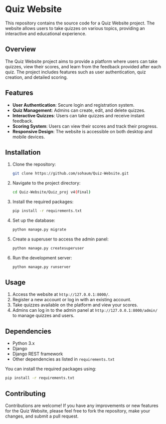 # Quiz Website

This repository contains the source code for a Quiz Website project. The website allows users to take quizzes on various topics, providing an interactive and educational experience.

## Overview

The Quiz Website project aims to provide a platform where users can take quizzes, view their scores, and learn from the feedback provided after each quiz. The project includes features such as user authentication, quiz creation, and detailed scoring.

## Features

- **User Authentication**: Secure login and registration system.
- **Quiz Management**: Admins can create, edit, and delete quizzes.
- **Interactive Quizzes**: Users can take quizzes and receive instant feedback.
- **Scoring System**: Users can view their scores and track their progress.
- **Responsive Design**: The website is accessible on both desktop and mobile devices.

## Installation

1. Clone the repository:
    ```sh
    git clone https://github.com/sohaum/Quiz-Website.git
    ```
2. Navigate to the project directory:
    ```sh
    cd Quiz-Website/Quiz_proj v4(Final)
    ```
3. Install the required packages:
    ```sh
    pip install -r requirements.txt
    ```
4. Set up the database:
    ```sh
    python manage.py migrate
    ```
5. Create a superuser to access the admin panel:
    ```sh
    python manage.py createsuperuser
    ```
6. Run the development server:
    ```sh
    python manage.py runserver
    ```

## Usage

1. Access the website at `http://127.0.0.1:8000/`.
2. Register a new account or log in with an existing account.
3. Take quizzes available on the platform and view your scores.
4. Admins can log in to the admin panel at `http://127.0.0.1:8000/admin/` to manage quizzes and users.

## Dependencies

- Python 3.x
- Django
- Django REST framework
- Other dependencies as listed in `requirements.txt`

You can install the required packages using:
```sh
pip install -r requirements.txt
```

## Contributing
Contributions are welcome! If you have any improvements or new features for the Quiz Website, please feel free to fork the repository, make your changes, and submit a pull request.
